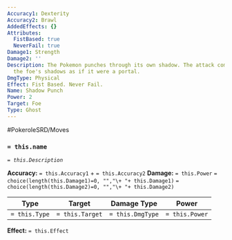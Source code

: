 ```yaml
---
Accuracy1: Dexterity
Accuracy2: Brawl
AddedEffects: {}
Attributes:
  FistBased: true
  NeverFail: true
Damage1: Strength
Damage2: ''
Description: The Pokemon punches through its own shadow. The attack comes out from
  the foe's shadows as if it were a portal.
DmgType: Physical
Effect: Fist Based. Never Fail.
Name: Shadow Punch
Power: 2
Target: Foe
Type: Ghost
---
```


#PokeroleSRD/Moves

### `= this.name` 
*`= this.Description`*

**Accuracy:** `= this.Accuracy1` + `= this.Accuracy2`
**Damage:** `= this.Power` `= choice(length(this.Damage1)=0, "","\+ "+ this.Damage1)` `= choice(length(this.Damage2)=0, "","\+ "+ this.Damage2)`

| Type          | Target          | Damage Type          | Power          |
| ------------- | --------------- | ---------------- | -------------- |
| `= this.Type` | `= this.Target` | `= this.DmgType` | `= this.Power` | 

**Effect:** `= this.Effect`